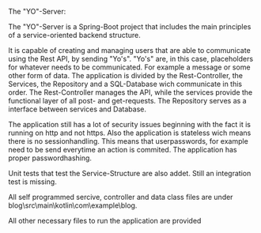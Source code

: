 The "YO"-Server:

The "YO"-Server is a Spring-Boot project that includes the main principles of a service-oriented backend structure. 

It is capable of creating and managing users that are able to communicate using the Rest API, by sending "Yo's".
"Yo's" are, in this case, placeholders for whatever needs to be communicated. For example a message or some other form of data.
The application is divided by the Rest-Controller, the Services, the Repository and a SQL-Database wich communicate in this order.
The Rest-Controller manages the API, while the services provide the functional layer of all post- and get-requests. The Repository serves as a interface between services and Database.

The application still has a lot of security issues beginning with the fact it is running on http and not https.
Also the application is stateless wich means there is no sessionhandling.
This means that userpasswords, for example need to be send everytime an action is commited.
The application has proper passwordhashing.

Unit tests that test the Service-Structure are also addet.
Still an integration test is missing.

All self programmed sercive, controller and data class files are under blog\src\main\kotlin\com\example\blog.

All other necessary files to run the application are provided
